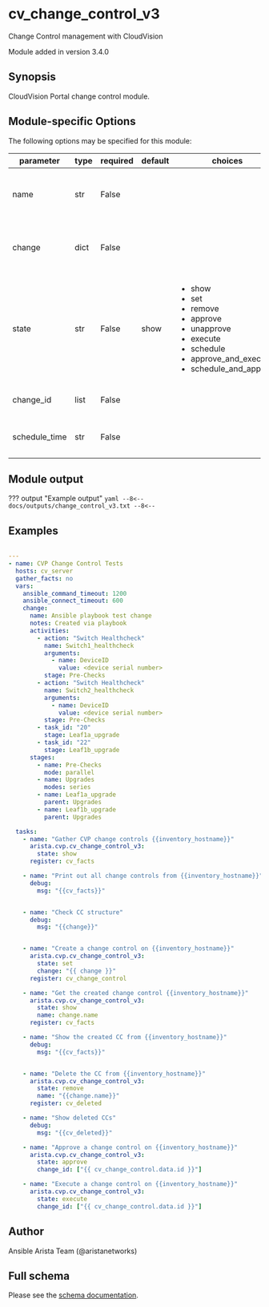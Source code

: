 # cv_change_control_v3

Change Control management with CloudVision

Module added in version 3.4.0
## Synopsis

CloudVision Portal change control module.

## Module-specific Options

The following options may be specified for this module:

| parameter | type | required | default | choices | comments |
| ------------- |-------------| ---------|----------- |--------- |--------- |
| name  |   str | False  |  | | The name of the change control. If not provided, one will be generated automatically. |
| change  |   dict | False  |  | | A dictionary containing the change control to be created/modified. |
| state  |   str | False  |  show  | <ul> <li>show</li>  <li>set</li>  <li>remove</li>  <li>approve</li>  <li>unapprove</li>  <li>execute</li>  <li>schedule</li>  <li>approve_and_execute</li>  <li>schedule_and_approve</li> </ul> | Set if we should get, set/update, or remove the change control. |
| change_id  |   list | False  |  | | List of change IDs to get/remove. |
| schedule_time  |   str | False  |  | | RFC3339 time format, e.g., `2021-12-23T02:07:00.0`. |

## Module output

??? output "Example output"
    ```yaml
    --8<--
    docs/outputs/change_control_v3.txt
    --8<--
    ```

## Examples

```yaml

---
- name: CVP Change Control Tests
  hosts: cv_server
  gather_facts: no
  vars:
    ansible_command_timeout: 1200
    ansible_connect_timeout: 600
    change:
      name: Ansible playbook test change
      notes: Created via playbook
      activities:
        - action: "Switch Healthcheck"
          name: Switch1_healthcheck
          arguments:
            - name: DeviceID
              value: <device serial number>
          stage: Pre-Checks
        - action: "Switch Healthcheck"
          name: Switch2_healthcheck
          arguments:
            - name: DeviceID
              value: <device serial number>
          stage: Pre-Checks
        - task_id: "20"
          stage: Leaf1a_upgrade
        - task_id: "22"
          stage: Leaf1b_upgrade
      stages:
        - name: Pre-Checks
          mode: parallel
        - name: Upgrades
          modes: series
        - name: Leaf1a_upgrade
          parent: Upgrades
        - name: Leaf1b_upgrade
          parent: Upgrades

  tasks:
    - name: "Gather CVP change controls {{inventory_hostname}}"
      arista.cvp.cv_change_control_v3:
        state: show
      register: cv_facts

    - name: "Print out all change controls from {{inventory_hostname}}"
      debug:
        msg: "{{cv_facts}}"


    - name: "Check CC structure"
      debug:
        msg: "{{change}}"


    - name: "Create a change control on {{inventory_hostname}}"
      arista.cvp.cv_change_control_v3:
        state: set
        change: "{{ change }}"
      register: cv_change_control

    - name: "Get the created change control {{inventory_hostname}}"
      arista.cvp.cv_change_control_v3:
        state: show
        name: change.name
      register: cv_facts

    - name: "Show the created CC from {{inventory_hostname}}"
      debug:
        msg: "{{cv_facts}}"


    - name: "Delete the CC from {{inventory_hostname}}"
      arista.cvp.cv_change_control_v3:
        state: remove
        name: "{{change.name}}"
      register: cv_deleted

    - name: "Show deleted CCs"
      debug:
        msg: "{{cv_deleted}}"

    - name: "Approve a change control on {{inventory_hostname}}"
      arista.cvp.cv_change_control_v3:
        state: approve
        change_id: ["{{ cv_change_control.data.id }}"]

    - name: "Execute a change control on {{inventory_hostname}}"
      arista.cvp.cv_change_control_v3:
        state: execute
        change_id: ["{{ cv_change_control.data.id }}"]


```

## Author

Ansible Arista Team (@aristanetworks)

## Full schema

Please see the [schema documentation](../schema/cv_change_control_v3.md).
